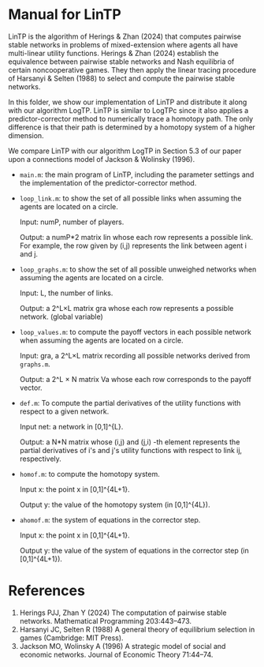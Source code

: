# Manual for LinTP
LinTP is the algorithm of Herings & Zhan (2024) that computes pairwise stable networks in problems of mixed-extension where agents all have multi-linear utility functions. 
Herings & Zhan (2024) establish the equivalence between pairwise stable networks and Nash equilibria of certain noncooperative games. They then apply the linear tracing procedure
of Harsanyi & Selten (1988) to select and compute the pairwise stable networks.

In this folder, we show our implementation of LinTP and distribute it along with our algorithm LogTP.
LinTP is similar to LogTPc since it also applies a predictor-corrector method to numerically trace a homotopy path. The only difference is that their path is determined by a homotopy system of a higher dimension. 

We compare LinTP with our algorithm LogTP in Section 5.3 of our paper upon a connections model of Jackson & Wolinsky (1996).

- `main.m`: the main program of LinTP, including the parameter settings and the
  implementation of the predictor-corrector method.

- `loop_link.m`: to show the set of all possible links when assuming the agents are located on a circle.
  
	 Input: numP, number of players.
  
	 Output: a numP*2 matrix lin whose each row represents a possible link. For example, the row given by (i,j) represents the link between agent i and j. 

- `loop_graphs.m`:  to show the set of all possible unweighed networks when assuming the agents are located on a circle.
  
  Input: L, the number of links.
  
  Output: a 2^L×L matrix gra whose each row represents a possible network. (global
  variable)
  
- `loop_values.m`: to compute the payoff vectors in each possible network when assuming the agents are located on a circle.
  
  Input: gra, a 2^L×L matrix recording all possible networks derived from `graphs.m`.
  
  Output: a 2^L × N matrix Va whose each row corresponds to the payoff vector.
  
- `def.m`: To compute the partial derivatives of the utility functions with respect to a given network.
  
   Input net: a network in [0,1]^{L}.
  
   Output: a N*N matrix whose (i,j) and (j,i) -th element represents the
   partial derivatives of i's and j's utility functions with respect to link
   ij, respectively.


- `homof.m`: to compute the homotopy system.
  
   Input x: the point x in [0,1]^{4L+1}.
  
   Output y: the value of the homotopy system (in [0,1]^{4L}).

- `ahomof.m`: the system of equations in the corrector step.
  
   Input x: the point x in [0,1]^{4L+1}.

   Output y: the value of the system of equations in the corrector step (in [0,1]^{4L+1}).

# References
1. Herings PJJ, Zhan Y (2024) The computation of pairwise stable networks. Mathematical Programming 203:443–473.
2. Harsanyi JC, Selten R (1988) A general theory of equilibrium selection in games (Cambridge: MIT Press).
3. Jackson MO, Wolinsky A (1996) A strategic model of social and economic networks. Journal of Economic Theory 71:44–74.
